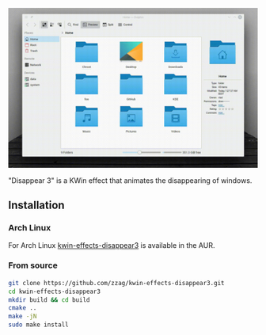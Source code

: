 ![Slow motion](demo/slow-motion.gif)

"Disappear 3" is a KWin effect that animates the disappearing of windows.

## Installation

### Arch Linux

For Arch Linux [kwin-effects-disappear3](https://aur.archlinux.org/packages/kwin-effects-disappear3/)
is available in the AUR.

### From source

```sh
git clone https://github.com/zzag/kwin-effects-disappear3.git
cd kwin-effects-disappear3
mkdir build && cd build
cmake ..
make -jN
sudo make install
```
